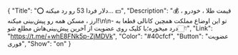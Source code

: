 {
"Title": "⭕️ دلار فردا 53 رو رد میکنه... 💵",
"Description": "💰 قیمت طلا ، خودرو ، ارز ، مسکن همه رو پیش‌بینی میکنه!\n\n- تو این اوضاع مملکت همچین کانالی قطعا به درد میخوره؛با کلیک روی عضویت از آخرین پیش‌بینی‌هاش مطلع شو👇🏻",
"Link": "https://t.me/+whE8FNk5p-ZjMDVk",
"Color": "#40cfcf",
"Button": "عضویت فوری",
"Show": "on"
}
